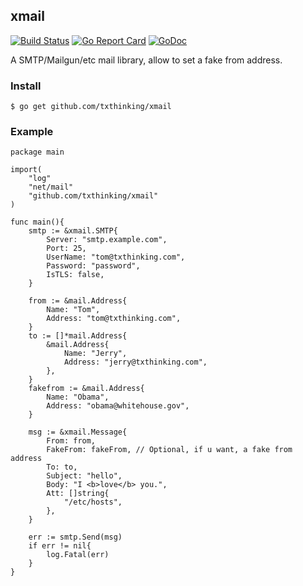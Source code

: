 ## xmail
[![Build Status](https://travis-ci.org/txthinking/xmail.svg?branch=master)](https://travis-ci.org/txthinking/xmail)
[![Go Report Card](https://goreportcard.com/badge/github.com/txthinking/xmail)](https://goreportcard.com/report/github.com/txthinking/xmail)
[![GoDoc](https://godoc.org/github.com/txthinking/xmail?status.svg)](https://godoc.org/github.com/txthinking/xmail)

A SMTP/Mailgun/etc mail library, allow to set a fake from address.

### Install
```
$ go get github.com/txthinking/xmail
```

### Example

```
package main

import(
    "log"
    "net/mail"
    "github.com/txthinking/xmail"
)

func main(){
    smtp := &xmail.SMTP{
        Server: "smtp.example.com",
        Port: 25,
        UserName: "tom@txthinking.com",
        Password: "password",
        IsTLS: false,
    }

    from := &mail.Address{
        Name: "Tom",
        Address: "tom@txthinking.com",
    }
    to := []*mail.Address{
        &mail.Address{
            Name: "Jerry",
            Address: "jerry@txthinking.com",
        },
    }
    fakefrom := &mail.Address{
        Name: "Obama",
        Address: "obama@whitehouse.gov",
    }

    msg := &xmail.Message{
        From: from,
        FakeFrom: fakeFrom, // Optional, if u want, a fake from address
        To: to,
        Subject: "hello",
        Body: "I <b>love</b> you.",
        Att: []string{
            "/etc/hosts",
        },
    }

    err := smtp.Send(msg)
    if err != nil{
        log.Fatal(err)
    }
}
```
